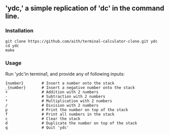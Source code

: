 ## 'ydc,' a simple replication of 'dc' in the command line.

### Installation
```
git clone https://github.com/aith/terminal-calculator-clone.git ydc
cd ydc
make
```
### Usage
Run 'ydc'in termina1, and provide any of following inputs:
```
{number}        # Insert a number onto the stack
_{number}       # Insert a negative number onto the stack
+               # Addition with 2 numbers
-               # Subtraction with 2 numbers
*               # Multiplication with 2 numbers
/               # Division with 2 numbers
p               # Print the number on top of the stack
f               # Print all numbers in the stack
c               # Clear the stack
d               # Duplicate the number on top of the stack
q               # Quit 'ydc'
```
